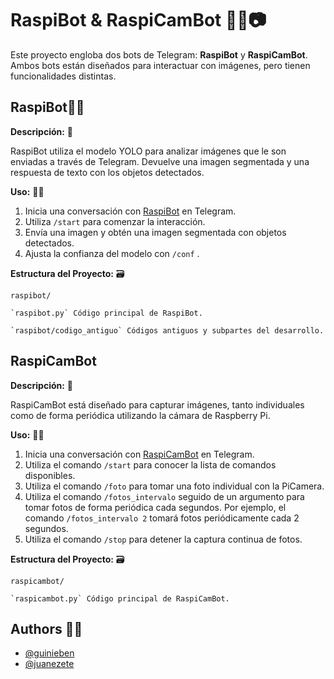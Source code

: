 # RaspiBot & RaspiCamBot 🤖🍓📷
Este proyecto engloba dos bots de Telegram: **RaspiBot** y **RaspiCamBot**. Ambos bots están diseñados para interactuar con imágenes, pero tienen funcionalidades distintas.

## RaspiBot🤖👀 

**Descripción:** 👋

RaspiBot utiliza el modelo YOLO para analizar imágenes que le son enviadas a través de Telegram. Devuelve una imagen segmentada y una respuesta de texto con los objetos detectados.

**Uso:** 👨‍💻

1. Inicia una conversación con [RaspiBot](https://t.me/proyectosda_bot) en Telegram.
2. Utiliza `/start` para comenzar la interacción.
3. Envía una imagen y obtén una imagen segmentada con objetos detectados.
4. Ajusta la confianza del modelo con `/conf` <valor>.

**Estructura del Proyecto:** 🗃️

`raspibot/` 

    `raspibot.py` Código principal de RaspiBot.

    `raspibot/codigo_antiguo` Códigos antiguos y subpartes del desarrollo.


## RaspiCamBot
**Descripción:** 👋

RaspiCamBot está diseñado para capturar imágenes, tanto individuales como de forma periódica utilizando la cámara de Raspberry Pi.

**Uso:** 👨‍💻

1. Inicia una conversación con [RaspiCamBot](https://t.me/proyectosda2_bot) en Telegram.
2. Utiliza el comando `/start` para conocer la lista de comandos disponibles.
3. Utiliza el comando `/foto` para tomar una foto individual con la PiCamera.
4. Utiliza el comando `/fotos_intervalo` seguido de un argumento para tomar fotos de forma periódica cada <argumento> segundos. Por ejemplo, el comando `/fotos_intervalo 2` tomará fotos periódicamente cada 2 segundos.
5. Utiliza el comando `/stop` para detener la captura continua de fotos.


**Estructura del Proyecto:** 🗃️

`raspicambot/` 

    `raspicambot.py` Código principal de RaspiCamBot.


## Authors 👷‍♂️

- [@guinieben](https://github.com/guinieben)
- [@juanezete](https://github.com/juanezete)


